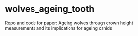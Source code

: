 # wolves_ageing_tooth
Repo and code for paper: Ageing wolves through crown height measurements and its implications for ageing canids
